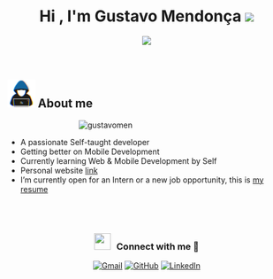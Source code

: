 <h1 align="center">Hi , I'm Gustavo Mendonça <img src="https://media.giphy.com/media/hvRJCLFzcasrR4ia7z/giphy.gif" width="35"></h1>
<p align="center">
  <a href="https://github.com/DenverCoder1/readme-typing-svg"><img src="https://readme-typing-svg.herokuapp.com?lines=Mobile+Developer;Web+Developer;&center=true&width=500&height=50"></a>
</p>


<br>



## <picture><img src = "https://github.com/0xAbdulKhalid/0xAbdulKhalid/raw/main/assets/mdImages/about_me.gif" width = 50px></picture> **About me**

 <img align="right" src="https://github-readme-stats.vercel.app/api/top-langs?username=gustavomen&&hide=css,scss,html,handlebars,swift,kotlin&show_icons=true&locale=en&layout=compact&line_height=20&title_color=7A7ADB&icon_color=2234AE&text_color=D3D3D3&bg_color=0,000000,130F40" width="375"  alt="gustavomen"/>

<br>

- A passionate Self-taught developer
- Getting better on Mobile Development
- Currently learning Web & Mobile Development by Self
- Personal website [link](https://drive.google.com/file/d/1SMiwxmLHsv2Nc7Qs9G0R71lH7niB0BFL/view?usp=sharing)
- I’m currently open for an Intern or a new job opportunity, this is [my resume](https://drive.google.com/file/d/1SMiwxmLHsv2Nc7Qs9G0R71lH7niB0BFL/view?usp=sharing)

<br><br>

<h3 align="center" > <img src="https://media.giphy.com/media/iY8CRBdQXODJSCERIr/giphy.gif" width="30" height="30" style="margin-right: 10px;">Connect with me 🤝 </h3>
<p align="center"> 
	<a target="_blank" href="mailto:contato.gustavomendonca@gmail.com"><img img src="https://img.shields.io/badge/gmail-%23EA4335.svg?style=plastic&logo=gmail&logoColor=white" alt="Gmail"/></a>
	<a target="_blank" href="https://github.com/GustavoMen"><img src="https://img.shields.io/badge/github-%23181717.svg?style=plastic&logo=github&logoColor=white" alt="GitHub"/></a>
	<a target="_blank" href="https://www.linkedin.com/in/gustavomen/"><img src="https://img.shields.io/badge/linkedin-%230A66C2.svg?style=plastic&logo=linkedin&logoColor=white" alt="LinkedIn"/></a>
</p>

<br>


